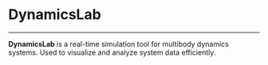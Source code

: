 # DynamicsLab
---
**DynamicsLab** is a real-time simulation tool for multibody dynamics systems. Used to visualize and analyze system data efficiently.
